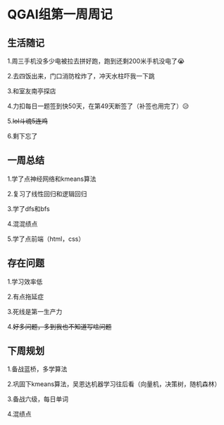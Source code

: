 # QGAI组第一周周记

## 生活随记
1.周三手机没多少电被拉去拼好跑，跑到还剩200米手机没电了😭

2.去四饭出来，门口消防栓炸了，冲天水柱吓我一下跳

3.和室友南亭探店

4.力扣每日一题签到快50天，在第49天断签了（补签也用完了）😥

5.~~lol斗魂5连鸡~~

6.剩下忘了

## 一周总结
1.学了点神经网络和kmeans算法

2.复习了线性回归和逻辑回归

3.学了dfs和bfs

4.混混绩点

5.学了点前端（html，css）

## 存在问题
1.学习效率低

2.有点拖延症

3.死线是第一生产力

4.~~好多问题，多到我也不知道写啥问题~~

## 下周规划
1.备战蓝桥，多学算法

2.巩固下kmeans算法，吴恩达机器学习往后看（向量机，决策树，随机森林）

3.备战六级，每日单词

4.混绩点